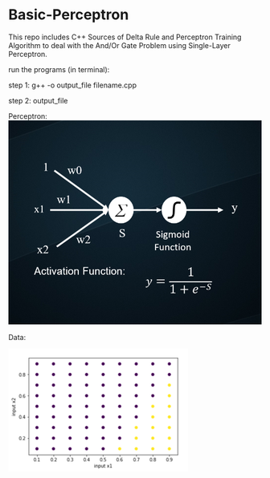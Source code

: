 # Basic-Perceptron
This repo includes C++ Sources of Delta Rule and Perceptron Training Algorithm to deal with the And/Or Gate Problem using Single-Layer Perceptron.

run the programs (in terminal):

step 1: g++ -o output_file filename.cpp

step 2: output_file

Perceptron:
![picture](added_w0_perceptron.png)


Data:

![picture](data.png)
